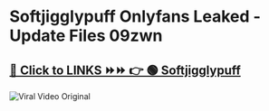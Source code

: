 
 # Softjigglypuff Onlyfans Leaked - Update Files 09zwn

## <h2><a href="https://clipsfans.com/Softjigglypuff&ref=git">🔗 Click to LINKS ⏩⏩ 👉 🟢 Softjigglypuff </a></h2>

<a href="https://clipsfans.com/Softjigglypuff&ref=git" rel="nofollow" data-target="animated-image.originalLink"><img src="https://i.ibb.co.com/xMMVF88/686577567.gif" alt="Viral Video Original" style="max-width: 100%; display: inline-block;" data-target="animated-image.originalImage"></a>

